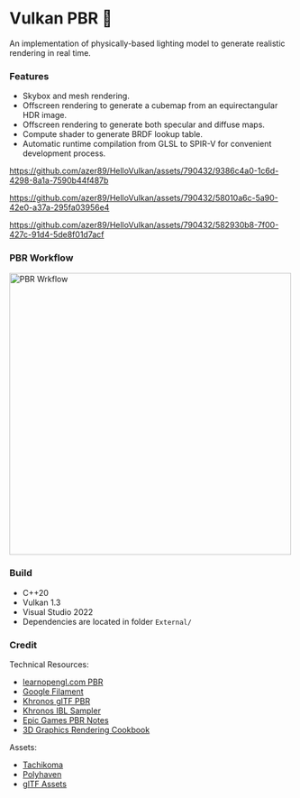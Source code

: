 # Vulkan PBR 🌋

An implementation of physically-based lighting model to generate realistic rendering in real time.

### Features
* Skybox and mesh rendering.
* Offscreen rendering to generate a cubemap from an equirectangular HDR image.
* Offscreen rendering to generate both specular and diffuse maps.
* Compute shader to generate BRDF lookup table.
* Automatic runtime compilation from GLSL to SPIR-V for convenient development process.

https://github.com/azer89/HelloVulkan/assets/790432/9386c4a0-1c6d-4298-8a1a-7590b44f487b

https://github.com/azer89/HelloVulkan/assets/790432/58010a6c-5a90-42e0-a37a-295fa03956e4

https://github.com/azer89/HelloVulkan/assets/790432/582930b8-7f00-427c-91d4-5de8f01d7acf

### PBR Workflow

<img width="500" alt="PBR Wrkflow" src="https://github.com/azer89/HelloVulkan/assets/790432/e810f1b0-a18a-4c7e-94e3-84de4205b8e7">

### Build
* C++20
* Vulkan 1.3
* Visual Studio 2022
* Dependencies are located in folder `External/` 

### Credit
Technical Resources:
* [learnopengl.com PBR](https://learnopengl.com/PBR/Theory)
* [Google Filament](https://google.github.io/filament/Filament.html)
* [Khronos glTF PBR](https://github.com/SaschaWillems/Vulkan-glTF-PBR)
* [Khronos IBL Sampler](https://github.com/KhronosGroup/glTF-IBL-Sampler)
* [Epic Games PBR Notes](https://blog.selfshadow.com/publications/s2013-shading-course/karis/s2013_pbs_epic_notes_v2.pdf)
* [3D Graphics Rendering Cookbook](https://github.com/PacktPublishing/3D-Graphics-Rendering-Cookbook)

Assets:
* [Tachikoma](https://sketchfab.com/3d-models/tachikoma-7ec03deb78de4a1b908d2bc736ff0f15)
* [Polyhaven](https://polyhaven.com/)
* [glTF Assets](https://github.com/KhronosGroup/glTF-Sample-Assets)

